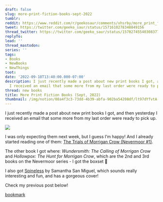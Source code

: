 ```yaml
---
draft: false
slug: more-print-fiction-books-sept-2022
tumblr:
reddit: https://www.reddit.com/r/geekosaur/comments/xhsrby/more_print_fiction_books_sept_2022/
tweet: https://twitter.com/geeko_saur/status/1571610278348849156
thread_twitter: https://twitter.com/geeko_saur/status/1570274554030837760
replyTo:
lead: ''
thread_mastodon:
series: ''
tags:
- Books
- NewBooks
- NewThings
toot:
date: '2022-09-18T13:40:00.000-07:00'
description: I just recently made a post about new print books I got, and then yesterday
  I received an email that some more from my last order were ready to pick up.
thread: new books
title: More Print Fiction Books (Sept, 2022)
thumbnail: /img/notion/08a4f3c3-73dd-4b39-abfa-902ba54208df/lt97dYfvtA-1200.jpeg
---
```


I just recently made a post about new print books I got, and then yesterday I received an email that some more from my last order were ready to pick up.

![](/img/notion/08a4f3c3-73dd-4b39-abfa-902ba54208df/aphqx6CEvp-1200.jpeg)

I was only expecting them next week, but I guess I’m happy! And I already started reading one of them: [The Trials of Morrigan Crow (Nevermoor #1)](https://www.goodreads.com/book/show/34219873-the-trials-of-morrigan-crow).

The other book I got where: _Wundersmith: The Calling of Morrigan Crow_ and _Hollowpox: The Hunt for Morrigan Crow_, which are the 2nd and 3rd books on the Nevermoor series - I got the boxset 🙂

I also got [Spineless](https://www.goodreads.com/book/show/59131384-spineless) by Samantha San Miguel, which sounds really interesting and fun, and has a gorgeous cover!

Check my previous post below!

[bookmark](https://geekosaur.com/post/new-print-fiction-books-sept-2022/)